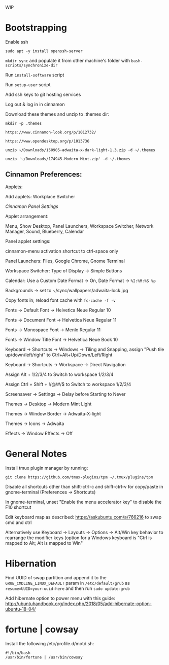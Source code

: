 WIP

# Bootstrapping

Enable ssh

`sudo apt -y install openssh-server`

`mkdir sync` and populate it from other machine's folder with `bash-scripts/synchronize-dir`

Run `install-software` script

Run `setup-user` script

Add ssh keys to git hosting services

Log out & log in in cinnamon

Download these themes and unzip to .themes dir:

`mkdir -p .themes`

`https://www.cinnamon-look.org/p/1012732/`

`https://www.opendesktop.org/p/1013736`

`unzip ~/Downloads/150905-adwaita-x-dark-light-1.3.zip -d ~/.themes`

`unzip '~/Downloads/174945-Modern Mint.zip' -d ~/.themes`

## Cinnamon Preferences:

Applets:

Add applets: Workplace Switcher

*Cinnamon Panel Settings*

Applet arrangement:

Menu, Show Desktop, Panel Launchers, Workspace Switcher, Network Manager, Sound, Blueberry, Calendar

Panel applet settings:

cinnamon-menu activation shortcut to ctrl-space only

Panel Launchers: Files, Google Chrome, Gnome Terminal

Workspace Switcher: Type of Display -> Simple Buttons

Calendar: Use a Custom Date Format -> On, Date Format -> `%I:%M:%S %p`

Backgrounds -> set to ~/sync/wallpapers/adwaita-lock.jpg

Copy fonts in; reload font cache with `fc-cache -f -v`

Fonts -> Default Font -> Helvetica Neue Regular 10

Fonts -> Document Font -> Helvetica Neue Regular 11

Fonts -> Monospace Font -> Menlo Regular 11

Fonts -> Window Title Font -> Helvetica Neue Book 10

Keyboard -> Shortcuts -> Windows -> Tiling and Snapping, assign "Push tile up/down/left/right" to Ctrl+Alt+Up/Down/Left/Right

Keyboard -> Shortcuts -> Workspace -> Direct Navigation

Assign Alt + 1/2/3/4 to Switch to workspace 1/2/3/4

Assign Ctrl + Shift + !/@/#/$ to Switch to workspace 1/2/3/4

Screensaver -> Settings -> Delay before Starting to Never

Themes -> Desktop -> Modern Mint Light

Themes -> Window Border -> Adwaita-X-light

Themes -> Icons -> Adwaita

Effects -> Window Effects -> Off

# General Notes

Install tmux plugin manager by running:

`git clone https://github.com/tmux-plugins/tpm ~/.tmux/plugins/tpm`

Disable all shortcuts other than shift-ctrl-c and shift-ctrl-v for copy/paste in gnome-terminal (Preferences -> Shortcuts)

In gnome-terminal, unset "Enable the menu accelerator key" to disable the F10 shortcut

Edit keyboard map as described: https://askubuntu.com/a/766216 to swap cmd and ctrl

Alternatively use Keyboard -> Layouts -> Options -> Alt/Win key behavior to rearrange the modifier keys (option for a Windows keyboard is "Ctrl is mapped to Alt; Alt is mapped to Win"

# Hibernation

Find UUID of swap partition and append it to the `GRUB_CMDLINE_LINUX_DEFAULT` param in `/etc/default/grub` as `resume=UUID=your-uuid-here` and then run `sudo update-grub`

Add hibernate option to power menu with this guide: http://ubuntuhandbook.org/index.php/2018/05/add-hibernate-option-ubuntu-18-04/

# fortune | cowsay

Install the following /etc/profile.d/motd.sh:

```
#!/bin/bash
/usr/bin/fortune | /usr/bin/cowsay
```

